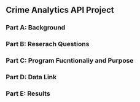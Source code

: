 ## Crime Analytics API Project

### Part A: Background

### Part B: Reserach Questions

### Part C: Program Fucntionaliy and Purpose

### Part D: Data Link

### Part E: Results 

